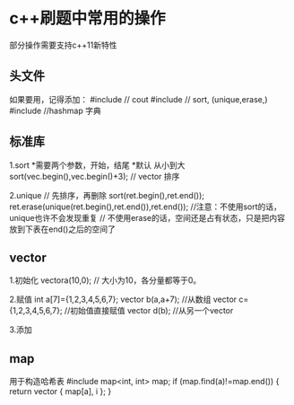# c++刷题中常用的操作
部分操作需要支持c++11新特性

## 头文件
如果要用，记得添加：
#include <iostream>  // cout
#include <algorithm> // sort,  (unique,erase,)
#include <map> //hashmap 字典

## 标准库
1.sort 
*需要两个参数，开始，结尾
*默认 从小到大
sort(vec.begin(),vec.begin()+3);  // vector 排序

2.unique
// 先排序，再删除
sort(ret.begin(),ret.end());
ret.erase(unique(ret.begin(),ret.end()),ret.end()); 
//注意：不使用sort的话，unique也许不会发现重复
//     不使用erase的话，空间还是占有状态，只是把内容放到下表在end()之后的空间了

## vector
1.初始化
vector<int>a(10,0);   // 大小为10，各分量都等于0。

2.赋值
int a[7]={1,2,3,4,5,6,7};
vector<int> b(a,a+7);            //从数组
vector<int> c={1,2,3,4,5,6,7};   //初始值直接赋值
vector<int> d(b);                //从另一个vector

3.添加

## map
用于构造哈希表
#include <map>
map<int, int> map;
if (map.find(a)!=map.end()) {
    return vector<int> { map[a], i };
}

